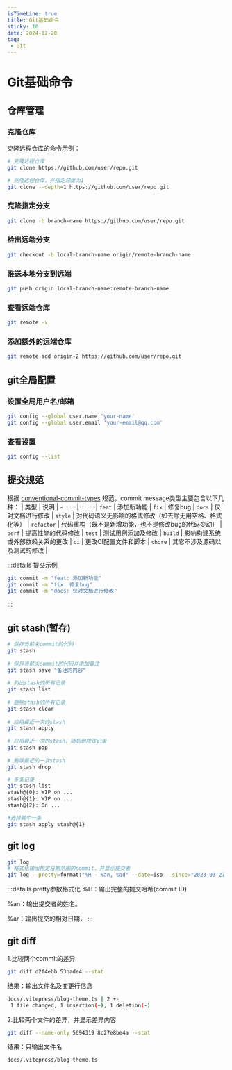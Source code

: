 ```yaml
---
isTimeLine: true
title: Git基础命令
sticky: 10
date: 2024-12-20
tag: 
 - Git
---
```


# Git基础命令

## 仓库管理
### 克隆仓库
克隆远程仓库的命令示例：
```sh
# 克隆远程仓库
git clone https://github.com/user/repo.git

# 克隆远程仓库，并指定深度为1
git clone --depth=1 https://github.com/user/repo.git
```

### 克隆指定分支
```sh
git clone -b branch-name https://github.com/user/repo.git
```

### 检出远端分支
```sh
git checkout -b local-branch-name origin/remote-branch-name
```

### 推送本地分支到远端
```sh
git push origin local-branch-name:remote-branch-name
```
### 查看远端仓库
```sh
git remote -v
```
### 添加额外的远端仓库
```sh
git remote add origin-2 https://github.com/user/repo.git
```

## git全局配置

### 设置全局用户名/邮箱
```sh
git config --global user.name 'your-name'
git config --global user.email 'your-email@qq.com'
``` 

### 查看设置
```sh
git config --list
``` 

## 提交规范
根据 [conventional-commit-types](https://github.com/commitizen/conventional-commit-types) 规范，commit message类型主要包含以下几种：
| 类型 | 说明 |
------|------|
 `feat` | 添加新功能 |
 `fix` | 修复bug |
 `docs` | 仅对文档进行修改 |
 `style` | 对代码语义无影响的格式修改（如去除无用空格、格式化等） |
 `refactor` | 代码重构（既不是新增功能，也不是修改bug的代码变动） |
 `perf` | 提高性能的代码修改 |
 `test` | 测试用例添加及修改 |
 `build` | 影响构建系统或外部依赖关系的更改 |
 `ci` | 更改CI配置文件和脚本 |
 `chore` | 其它不涉及源码以及测试的修改 |

:::details 提交示例
```sh 
git commit -m "feat: 添加新功能"
git commit -m "fix: 修复bug"
git commit -m "docs: 仅对文档进行修改"
```
:::

## git stash(暂存)
```sh
# 保存当前未commit的代码  
git stash  
  
# 保存当前未commit的代码并添加备注  
git stash save "备注的内容"  
  
# 列出stash的所有记录  
git stash list  
  
# 删除stash的所有记录  
git stash clear  
  
# 应用最近一次的stash  
git stash apply  
  
# 应用最近一次的stash，随后删除该记录  
git stash pop  
  
# 删除最近的一次stash  
git stash drop  

# 多条记录
git stash list  
stash@{0}: WIP on ...  
stash@{1}: WIP on ...  
stash@{2}: On ...  

#选择其中一条
git stash apply stash@{1}  
```
## git log
```sh
git log
# 格式化输出指定日期范围的commit，并显示提交者
git log --pretty=format:"%H - %an, %ad" --date=iso --since="2023-03-27 00:00:00" --before="2025-03-30 23:59:59" --no-merges
```


:::details pretty参数格式化
%H：输出完整的提交哈希(commit ID)

%an：输出提交者的姓名。

%ar：输出提交的相对日期，
:::

## git diff
1.比较两个commit的差异
```sh
git diff d2f4ebb 53bade4 --stat
```
结果：输出文件名及变更行信息
```sh
docs/.vitepress/blog-theme.ts | 2 +-
 1 file changed, 1 insertion(+), 1 deletion(-)
```
2.比较两个文件的差异，并显示差异内容
```sh
git diff --name-only 5694319 8c27e8be4a --stat
```
结果：只输出文件名
```sh
docs/.vitepress/blog-theme.ts
```


